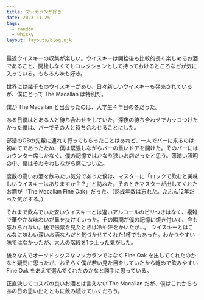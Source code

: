 ```yaml
---
title: マッカランが好き
date: 2023-11-25
tags:
  - random
  - whisky
layout: layouts/blog.njk
---
```


最近ウイスキーの収集が楽しい。ウイスキーは開栓後も比較的長く楽しめるお酒であること、開栓しなくてもコレクションとして持っておけるところなどが気に入っている。もちろん味も好き。

世界には幾千ものウイスキーがあり、日々新しいウイスキーも発売されているが、僕にとって The Macallan は特別だ。

僕が The Macallan と出会ったのは、大学生４年目の冬だった。

ある日僕はとある人と待ち合わせをしていた。深夜の待ち合わせでカッコつけたかった僕は、バーでその人と待ち合わせることにした。

部活のOBの先輩に連れて行ってもらったことはあれど、一人でバーに来るのは初めてであったため、僕は緊張しながらバーの重いドアを開けた。そのバーにはカウンター席しかなく、僕の記憶ではかなり狭いお店だったと思う。薄暗い照明の中、僕はそわそわしながら席についた。

度数の高いお酒を飲みたい気分であった僕は、マスターに「ロックで飲むと美味しいウイスキーはありますか？？」と訪ねた。そのときマスターが出してくれたお酒が「The Macallan Fine Oak」だった。（熟成年数は忘れた。たぶん12年だった気がする。）

それまで飲んでいた安いウイスキーとは違いアルコールのピリつきはなく、複雑で華やかな味わいが鼻を抜けていった。その瞬間が僕の記憶に焼き付いて、今も忘れられない。後で伝票を見たときは冷や汗をかいたが…。
ウイスキーとはこんなに味わい深いお酒なんだと気づかせてくれた1杯でもあった。わかりやすい味ではなかったが、大人の階段を1つ上った気がした。

後々なんでオーソドックスなマッカランではなく Fine Oak を出してくれたのかなと疑問に思ったが、おそらく僕が若い見た目をしていたから軽めで飲みやすい Fine Oak をあえて選んでくれたのかなと勝手に思っている。

正直決してコスパの良いお酒とは言えない The Macallan だが、僕はこれからもあの日の思い出とともに飲み続けていくだろう。
